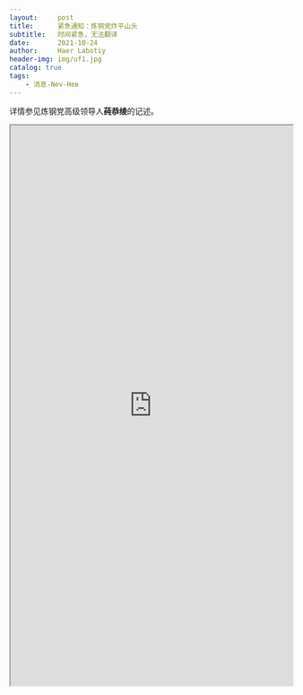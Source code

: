 ```yaml
---
layout:     post
title:      紧急通知：炼钢党炸平山头
subtitle:   时间紧急，无法翻译
date:       2021-10-24
author:     Haer Labotiy
header-img: img/uf1.jpg
catalog: true
tags:
    - 消息-Nev-Нев
---
```


详情参见炼钢党高级领导人**莼恭绫**的记述。

<iframe src="https://hssrgov.github.io/files/2021-10-24-001.pdf" width="100%" height="1000px"></iframe>
